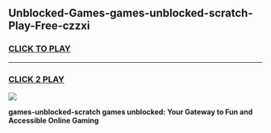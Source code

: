 
## Unblocked-Games-games-unblocked-scratch-Play-Free-czzxi
<h3>
<a href="https://premium76.site?title=games-unblocked-scratch&ref=21A">CLICK TO PLAY</a></h3>
<hr>

<h3>
<a href="https://premium76.site?title=games-unblocked-scratch&ref=21A">CLICK 2 PLAY</a>
  
</h3>

<a href="https://premium76.site?title=games-unblocked-scratch&ref=21A"><img src="https://clearcache.store/games.png"></a>


**games-unblocked-scratch games unblocked: Your Gateway to Fun and Accessible Online Gaming**
